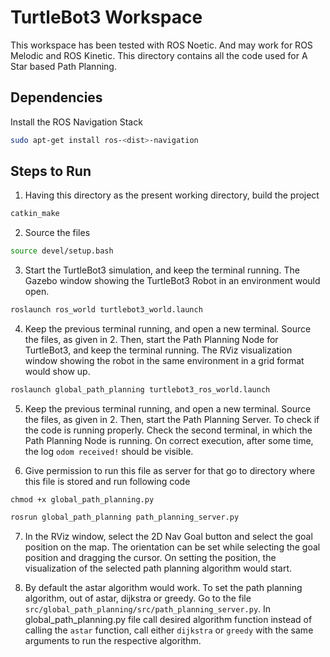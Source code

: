 # TurtleBot3 Workspace

This workspace has been tested with ROS Noetic. And may work for ROS Melodic and ROS Kinetic. This directory contains all the code used for A Star based Path Planning.

## Dependencies
Install the ROS Navigation Stack

```bash
sudo apt-get install ros-<dist>-navigation
```

## Steps to Run

1. Having this directory as the present working directory, build the project

```bash
catkin_make
```

2. Source the files

```bash
source devel/setup.bash
```

3. Start the TurtleBot3 simulation, and keep the terminal running. The Gazebo window showing the TurtleBot3 Robot in an environment would open.

```bash
roslaunch ros_world turtlebot3_world.launch
```

4. Keep the previous terminal running, and open a new terminal. Source the files, as given in 2. Then, start the Path Planning Node for TurtleBot3, and keep the terminal running. The RViz visualization window showing the robot in the same environment in a grid format would show up.

```bash
roslaunch global_path_planning turtlebot3_ros_world.launch
```

5. Keep the previous terminal running, and open a new terminal. Source the files, as given in 2. Then, start the Path Planning Server. To check if the code is running properly. Check the second terminal, in which the Path Planning Node is running. On correct execution, after some time, the log `odom received!` should be visible.

6. Give permission to run this file as server for that go to directory where this file is stored and run following code

```
chmod +x global_path_planning.py 
```

```bash
rosrun global_path_planning path_planning_server.py
```

7. In the RViz window, select the 2D Nav Goal button and select the goal position on the map. The orientation can be set while selecting the goal position and dragging the cursor. On setting the position, the visualization of the selected path planning algorithm would start.

8. By default the astar algorithm would work. To set the path planning algorithm, out of astar, dijkstra or greedy. Go to the file `src/global_path_planning/src/path_planning_server.py`. In global_path_planning.py file call desired algorithm function instead of calling the `astar` function, call either `dijkstra` or `greedy` with the same arguments to run the respective algorithm.
